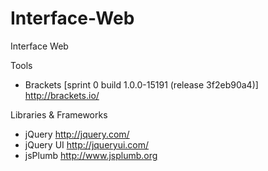 Interface-Web
=============

Interface Web

Tools

- Brackets [sprint 0 build 1.0.0-15191 (release 3f2eb90a4)] http://brackets.io/

Libraries & Frameworks

- jQuery http://jquery.com/
- jQuery UI http://jqueryui.com/
- jsPlumb http://www.jsplumb.org
